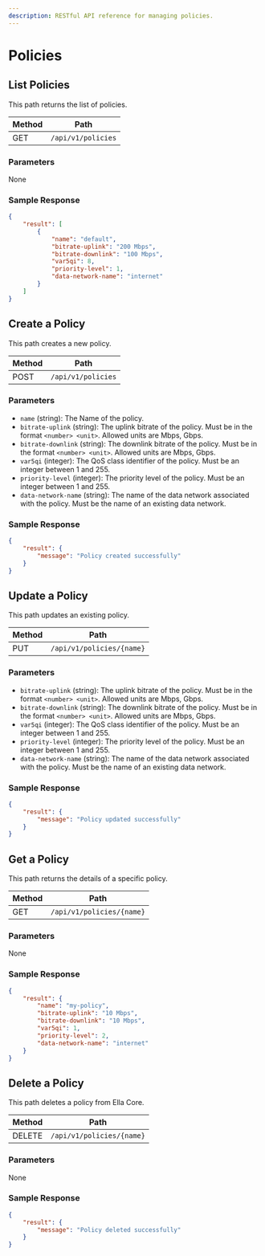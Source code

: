 ```yaml
---
description: RESTful API reference for managing policies.
---
```


# Policies

## List Policies

This path returns the list of policies.


| Method | Path               |
| ------ | ------------------ |
| GET    | `/api/v1/policies` |

### Parameters

None

### Sample Response

```json
{
    "result": [
        {
            "name": "default",
            "bitrate-uplink": "200 Mbps",
            "bitrate-downlink": "100 Mbps",
            "var5qi": 8,
            "priority-level": 1,
            "data-network-name": "internet"
        }
    ]
}
```

## Create a Policy

This path creates a new policy.

| Method | Path               |
| ------ | ------------------ |
| POST   | `/api/v1/policies` |

### Parameters

- `name` (string): The Name of the policy.
- `bitrate-uplink` (string): The uplink bitrate of the policy. Must be in the format `<number> <unit>`. Allowed units are Mbps, Gbps.
- `bitrate-downlink` (string): The downlink bitrate of the policy. Must be in the format `<number> <unit>`. Allowed units are Mbps, Gbps.
- `var5qi` (integer): The QoS class identifier of the policy. Must be an integer between 1 and 255.
- `priority-level` (integer): The priority level of the policy. Must be an integer between 1 and 255.
- `data-network-name` (string): The name of the data network associated with the policy. Must be the name of an existing data network.

### Sample Response

```json
{
    "result": {
        "message": "Policy created successfully"
    }
}
```

## Update a Policy

This path updates an existing policy.

| Method | Path                      |
| ------ | ------------------------- |
| PUT    | `/api/v1/policies/{name}` |

### Parameters

- `bitrate-uplink` (string): The uplink bitrate of the policy. Must be in the format `<number> <unit>`. Allowed units are Mbps, Gbps.
- `bitrate-downlink` (string): The downlink bitrate of the policy. Must be in the format `<number> <unit>`. Allowed units are Mbps, Gbps.
- `var5qi` (integer): The QoS class identifier of the policy. Must be an integer between 1 and 255.
- `priority-level` (integer): The priority level of the policy. Must be an integer between 1 and 255.
- `data-network-name` (string): The name of the data network associated with the policy. Must be the name of an existing data network.

### Sample Response

```json
{
    "result": {
        "message": "Policy updated successfully"
    }
}
```

## Get a Policy

This path returns the details of a specific policy.

| Method | Path                      |
| ------ | ------------------------- |
| GET    | `/api/v1/policies/{name}` |

### Parameters

None

### Sample Response

```json
{
    "result": {
        "name": "my-policy",
        "bitrate-uplink": "10 Mbps",
        "bitrate-downlink": "10 Mbps",
        "var5qi": 1,
        "priority-level": 2,
        "data-network-name": "internet"
    }
}
```

## Delete a Policy

This path deletes a policy from Ella Core.

| Method | Path                      |
| ------ | ------------------------- |
| DELETE | `/api/v1/policies/{name}` |

### Parameters

None

### Sample Response

```json
{
    "result": {
        "message": "Policy deleted successfully"
    }
}
```

